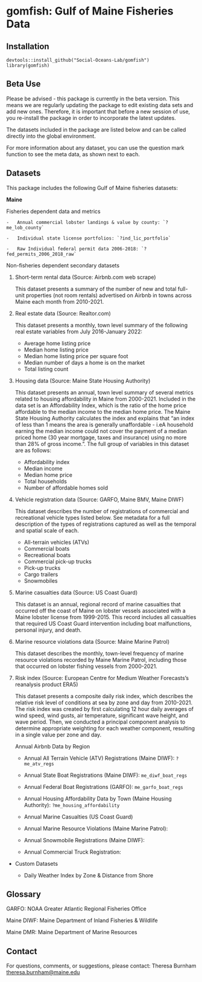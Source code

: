 # gomfish: Gulf of Maine Fisheries Data

## Installation

```{r,results="hide"}
devtools::install_github("Social-Oceans-Lab/gomfish")
library(gomfish)
```

## Beta Use

Please be advised - this package is currently in the beta version. This means we are regularly
updating the package to edit existing data sets and add new ones. Therefore, it is important that
before a new session of use, you re-install the package in order to incorporate the latest updates.

The datasets included in the package are listed below and can be called directly into the global
environment.

For more information about any dataset, you can use the question mark function to see the meta data,
as shown next to each.

## Datasets

This package includes the following Gulf of Maine fisheries datasets:

**Maine**

Fisheries dependent data and metrics


    -   Annual commercial lobster landings & value by county: `?me_lob_county`

    -   Individual state license portfolios: `?ind_lic_portfolio`

    -   Raw Individual federal permit data 2006-2018: `?fed_permits_2006_2018_raw`

Non-fisheries dependent secondary datasets
1.  Short-term rental data (Source: Airbnb.com web scrape)

    This dataset presents a summary of the number of new and total full-unit properties (not room rentals) advertised on Airbnb in towns across Maine each month from 2010-2021.
    
2.  Real estate data (Source: Realtor.com)

    This dataset presents a monthly, town level summary of the following real estate variables from July 2016-January 2022:
    -   Average home listing price 
    -   Median home listing price
    -   Median home listing price per square foot
    -   Median number of days a home is on the market
    -   Total listing count
    
3.  Housing data (Source: Maine State Housing Authority)

    This dataset presents an annual, town level summary of several metrics related to housing affordability in Maine from 2000-2021. Included in the data set is an Affordability Index, which is the ratio of the home price affordable to the median income to the median home price. The Maine State Housing Authority calculates the index and explains that “an index of less than 1 means the area is generally unaffordable - i.eA household earning the median income could not cover the payment of a median priced home (30 year mortgage, taxes and insurance) using no more than 28% of gross income.”. The full group of variables in this dataset are as follows:
    -   Affordability index
    -   Median income
    -   Median home price
    -   Total households
    -   Number of affordable homes sold

4.  Vehicle registration data (Source: GARFO, Maine BMV, Maine DIWF)

    This dataset describes the number of registrations of commercial and recreational vehicle types listed below. See metadata for a full description of the types of registrations captured as well as the temporal and spatial scale of each.
    -   All-terrain vehicles (ATVs)
    -   Commercial boats
    -   Recreational boats
    -   Commercial pick-up trucks
    -   Pick-up trucks
    -   Cargo trailers
    -   Snowmobiles
    
5.  Marine casualties data (Source: US Coast Guard)

    This dataset is an annual, regional record of marine casualties that occurred off the coast of Maine on lobster vessels associated with a Maine lobster license from 1999-2015. This record includes all casualties that required US Coast Guard intervention including boat malfunctions, personal injury, and death.

6.  Marine resource violations data (Source: Maine Marine Patrol)

    This dataset describes the monthly, town-level frequency of marine resource violations recorded by Maine Marine Patrol, including those that occurred on lobster fishing vessels from 2000-2021.
    
7.  Risk index (Source: European Centre for Medium Weather Forecasts’s reanalysis product ERA5)

    This dataset presents a composite daily risk index, which describes the relative risk level of conditions at sea by zone and day from 2010-2021. The risk index was created by first calculating 12 hour daily averages of wind speed, wind gusts, air temperature, significant wave height, and wave period. Then, we conducted a principal component analysis to determine appropriate weighting for each weather component, resulting in a single value per zone and day. 




    Annual Airbnb Data by Region

    -   Annual All Terrain Vehicle (ATV) Registrations (Maine DIWF): `?me_atv_regs`

    -   Annual State Boat Registrations (Maine DIWF): `me_diwf_boat_regs`

    -   Annual Federal Boat Registrations (GARFO): `me_garfo_boat_regs`

    -   Annual Housing Affordability Data by Town (Maine Housing Authority):
        `?me_housing_affordability`

    -   Annual Marine Casualties (US Coast Guard)

    -   Annual Marine Resource Violations (Maine Marine Patrol):

    -   Annual Snowmobile Registrations (Maine DIWF):

    -   Annual Commercial Truck Registration:

-   Custom Datasets

    -   Daily Weather Index by Zone & Distance from Shore

## Glossary

GARFO: NOAA Greater Atlantic Regional Fisheries Office

Maine DIWF: Maine Department of Inland Fisheries & Wildlife

Maine DMR: Maine Department of Marine Resources

## Contact

For questions, comments, or suggestions, please contact: Theresa Burnham
[theresa.burnham\@maine.edu](mailto:theresa.burnham@maine.edu)
